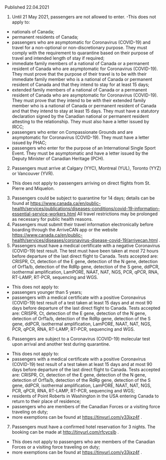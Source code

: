 Published 22.04.2021
1. Until 21 May 2021, passengers are not allowed to enter.
-This does not apply to:
- nationals of Canada;
- permanent residents of Canada;
- passengers who are asymptomatic for Coronavirus (COVID-19) and travel for a non-optional or non-discretionary purpose. They must comply with the requirement to quarantine based on their purpose of travel and intended length of stay if required;
- immediate family members of a national of Canada or a permanent resident of Canada who are asymptomatic for Coronavirus (COVID-19). They must prove that the purpose of their travel is to be with their immediate family member who is a national of Canada or permanent resident of Canada and that they intend to stay for at least 15 days;
- extended family members of a national of Canada or a permanent resident of Canada who are asymptomatic for Coronavirus (COVID-19). They must prove that they intend to be with their extended family member who is a national of Canada or permanent resident of Canada and that they intend to stay at least 15 days. They must have a statutory declaration signed by the Canadian national or permanent resident attesting to the relationship. They must also have a letter issued by IRCC;
- passengers who enter on Compassionate Grounds and are asymptomatic for Coronavirus (COVID-19). They must have a letter issued by PHAC;
- passengers who enter for the purpose of an International Single Sport Event. They must be asymptomatic and have a letter issued by the Deputy Minister of Canadian Heritage (PCH).
2. Passengers must arrive at Calgary (YYC), Montreal (YUL), Toronto (YYZ) or Vancouver (YVR).
- This does not apply to passengers arriving on direct flights from St. Pierre and Miquelon.
3. Passengers could be subject to quarantine for 14 days; details can be found at <a href="https://www.canada.ca/en/public-health/services/publications/diseases-conditions/covid-19-information-essential-service-workers.html">https://www.canada.ca/en/public-health/services/publications/diseases-conditions/covid-19-information-essential-service-workers.html</a> 
All travel restrictions may be prolonged as necessary for public health reasons.
4. Passengers must submit their travel information electronically before boarding through the ArriveCAN app or the website <a href="https://www.canada.ca/en/public-health/services/diseases/coronavirus-disease-covid-19/arrivecan.html">https://www.canada.ca/en/public-health/services/diseases/coronavirus-disease-covid-19/arrivecan.html</a> .
5. Passengers must have a medical certificate with a negative Coronavirus (COVID-19) test result. The test must have been taken at most 72 hours before departure of the last direct flight to Canada. Tests accepted are: CRISPR, Ct, detection of the E gene, detection of the N gene, detection of Orf1a/b, detection of the RdRp gene, detection of the S gene, ddPCR, isothermal amplification, LamPORE, NAAT, NAT, NGS, PCR, qPCR, RNA, RT-LAMP, RT-PCR, sequencing and WGS.
- This does not apply to:
- passengers younger than 5 years;
- passengers with a medical certificate with a positive Coronavirus (COVID-19) test result of a test taken at least 15 days and at most 90 days before departure of the last direct flight to Canada. Tests accepted are: CRISPR, Ct, detection of the E gene, detection of the N gene, detection of Orf1a/b, detection of the RdRp gene, detection of the S gene, ddPCR, isothermal amplification, LamPORE, NAAT, NAT, NGS, PCR, qPCR, RNA, RT-LAMP, RT-PCR, sequencing and WGS.
6. Passengers are subject to a Coronavirus (COVID-19) molecular test upon arrival and another test during quarantine.
- This does not apply to:
- passengers with a medical certificate with a positive Coronavirus (COVID-19) test result of a test taken at least 15 days and at most 90 days before departure of the last direct flight to Canada. Tests accepted are: CRISPR, Ct, detection of the E gene, detection of the N gene, detection of Orf1a/b, detection of the RdRp gene, detection of the S gene, ddPCR, isothermal amplification, LamPORE, NAAT, NAT, NGS, PCR, qPCR, RNA, RT-LAMP, RT-PCR, sequencing and WGS;
- residents of Point Roberts in Washington in the USA entering Canada to return to their place of residence;
- passengers who are members of the Canadian Forces or a visiting force traveling on duty;
- more exemptions can be found at <a href="https://tinyurl.com/y33jxz4f">https://tinyurl.com/y33jxz4f</a> .
7. Passengers must have a confirmed hotel reservation for 3 nights. The booking can be made at <a href="http://tinyurl.com/rfcycslb">http://tinyurl.com/rfcycslb</a> .
- This does not apply to passengers who are members of the Canadian Forces or a visiting force traveling on duty;
- more exemptions can be found at <a href="https://tinyurl.com/y33jxz4f">https://tinyurl.com/y33jxz4f</a> .

